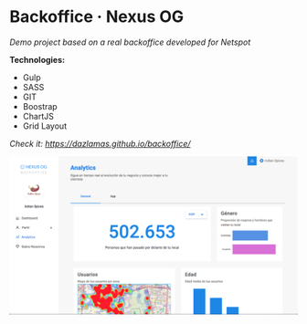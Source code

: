 # Backoffice · Nexus OG

*Demo project based on a real backoffice developed for Netspot*

**Technologies:**
- Gulp
- SASS
- GIT
- Boostrap
- ChartJS
- Grid Layout

*Check it: https://dazlamas.github.io/backoffice/*

![Screenshot](app/img/screenshots/ex1.png)
